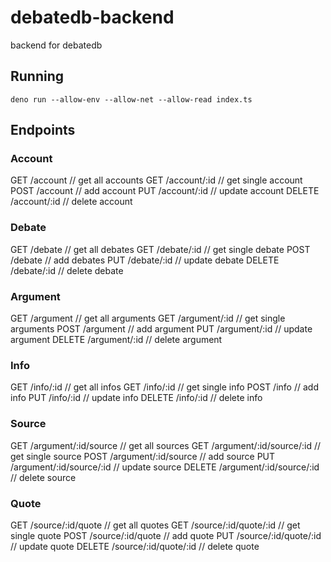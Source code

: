 # debatedb-backend

backend for debatedb

## Running

`deno run --allow-env --allow-net --allow-read index.ts`

## Endpoints

### Account

GET /account // get all accounts
GET /account/:id // get single account
POST /account // add account
PUT /account/:id // update account
DELETE /account/:id // delete account

### Debate

GET /debate // get all debates
GET /debate/:id // get single debate
POST /debate // add debates
PUT /debate/:id // update debate
DELETE /debate/:id // delete debate

### Argument

GET /argument // get all arguments
GET /argument/:id // get single arguments
POST /argument // add argument
PUT /argument/:id // update argument
DELETE /argument/:id // delete argument

### Info

GET /info/:id // get all infos
GET /info/:id // get single info
POST /info // add info
PUT /info/:id // update info
DELETE /info/:id // delete info

### Source

GET /argument/:id/source // get all sources
GET /argument/:id/source/:id // get single source
POST /argument/:id/source // add source
PUT /argument/:id/source/:id // update source
DELETE /argument/:id/source/:id // delete source

### Quote

GET /source/:id/quote // get all quotes
GET /source/:id/quote/:id // get single quote
POST /source/:id/quote // add quote
PUT /source/:id/quote/:id // update quote
DELETE /source/:id/quote/:id // delete quote
